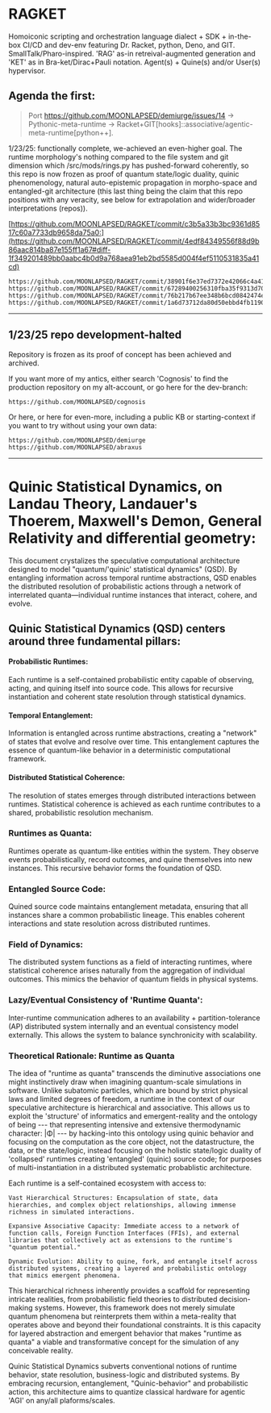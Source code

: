 # RAGKET
Homoiconic scripting and orchestration language dialect + SDK + in-the-box CI/CD and dev-env featuring Dr. Racket, python, Deno, and GIT. SmallTalk/Pharo-inspired. 'RAG' as-in retreival-augmented generation and 'KET' as in Bra-ket/Dirac+Pauli notation. Agent(s) + Quine(s) and/or User(s) hypervisor.

## Agenda the first: 

>Port https://github.com/MOONLAPSED/demiurge/issues/14 -> Pythonic-meta-runtime -> Racket+GIT[hooks]::associative/agentic-meta-runtime[python++].

1/23/25: functionally complete, we-achieved an even-higher goal. The runtime morphology's nothing compared to the file system and git dimension which /src/mods/rings.py has pushed-forward coherently, so this repo is now frozen as proof of quantum state/logic duality, quinic phenomenology, natural auto-epistemic propagation in morpho-space and entangled-git architecture (this last thing being the claim that this repo positions with any veracity, see below for extrapolation and wider/broader interpretations (repos)).

[https://github.com/MOONLAPSED/RAGKET/commit/c3b5a33b3bc9361d8517c60a7733db9658da75a0:](https://github.com/MOONLAPSED/RAGKET/commit/4edf84349556f88d9b86aac814ba87e155ff1a67#diff-1f349201489bb0aabc4b0d9a768aea91eb2bd5585d004f4ef5110531835a41cd)

    https://github.com/MOONLAPSED/RAGKET/commit/38901f6e37ed7372e42066c4a419269cc7e92c43
    https://github.com/MOONLAPSED/RAGKET/commit/67289400256310fba35f9313d70c9ae3b63fb6bc
    https://github.com/MOONLAPSED/RAGKET/commit/76b217b67ee348b6bcd0842474e95ac121947d17
    https://github.com/MOONLAPSED/RAGKET/commit/1a6d73712da80d50ebbd4fb11909ddb203b23f1e
____

## 1/23/25 repo development-halted

Repository is frozen as its proof of concept has been achieved and archived. 

If you want more of my antics, either search 'Cognosis' to find the production repository on my alt-account, or go here for the dev-branch: 

    https://github.com/MOONLAPSED/cognosis

Or here, or here for even-more, including a public KB or starting-context if you want to try without using your own data:

    https://github.com/MOONLAPSED/demiurge
    https://github.com/MOONLAPSED/abraxus

_____

# Quinic Statistical Dynamics,  on Landau Theory,  Landauer's Thoerem,  Maxwell's Demon,  General Relativity and differential geometry:

This document crystalizes the speculative computational architecture designed to model "quantum/'quinic' statistical dynamics" (QSD). By entangling information across temporal runtime abstractions, QSD enables the distributed resolution of probabilistic actions through a network of interrelated quanta—individual runtime instances that interact, cohere, and evolve.

## Quinic Statistical Dynamics (QSD) centers around three fundamental pillars:

#### Probabilistic Runtimes:

Each runtime is a self-contained probabilistic entity capable of observing, acting, and quining itself into source code. This allows for recursive instantiation and coherent state resolution through statistical dynamics.

#### Temporal Entanglement:

Information is entangled across runtime abstractions, creating a "network" of states that evolve and resolve over time. This entanglement captures the essence of quantum-like behavior in a deterministic computational framework.

#### Distributed Statistical Coherence:

The resolution of states emerges through distributed interactions between runtimes. Statistical coherence is achieved as each runtime contributes to a shared, probabilistic resolution mechanism.

### Runtimes as Quanta:

Runtimes operate as quantum-like entities within the system. They observe events probabilistically, record outcomes, and quine themselves into new instances. This recursive behavior forms the foundation of QSD.

### Entangled Source Code:

Quined source code maintains entanglement metadata, ensuring that all instances share a common probabilistic lineage. This enables coherent interactions and state resolution across distributed runtimes.

### Field of Dynamics:

The distributed system functions as a field of interacting runtimes, where statistical coherence arises naturally from the aggregation of individual outcomes. This mimics the behavior of quantum fields in physical systems.

### Lazy/Eventual Consistency of 'Runtime Quanta':

Inter-runtime communication adheres to an availability + partition-tolerance (AP) distributed system internally and an eventual consistency model externally. This allows the system to balance synchronicity with scalability.

### Theoretical Rationale: Runtime as Quanta

The idea of "runtime as quanta" transcends the diminutive associations one might instinctively draw when imagining quantum-scale simulations in software. Unlike subatomic particles, which are bound by strict physical laws and limited degrees of freedom, a runtime in the context of our speculative architecture is hierarchical and associative. This allows us to exploit the 'structure' of informatics and emergent-reality and the ontology of being --- that representing intensive and extensive thermodynamic character: |Φ| --- by hacking-into this ontology using quinic behavior and focusing on the computation as the core object,  not the datastructure,  the data,  or the state/logic,  instead focusing on the holistic state/logic duality of 'collapsed' runtimes creating 'entangled' (quinic) source code; for purposes of multi-instantiation in a distributed systematic probablistic architecture.

Each runtime is a self-contained ecosystem with access to:

    Vast Hierarchical Structures: Encapsulation of state, data hierarchies, and complex object relationships, allowing immense richness in simulated interactions.
    
    Expansive Associative Capacity: Immediate access to a network of function calls, Foreign Function Interfaces (FFIs), and external libraries that collectively act as extensions to the runtime's "quantum potential."
    
    Dynamic Evolution: Ability to quine, fork, and entangle itself across distributed systems, creating a layered and probabilistic ontology that mimics emergent phenomena.

This hierarchical richness inherently provides a scaffold for representing intricate realities, from probabilistic field theories to distributed decision-making systems. However, this framework does not merely simulate quantum phenomena but reinterprets them within a meta-reality that operates above and beyond their foundational constraints. It is this capacity for layered abstraction and emergent behavior that makes "runtime as quanta" a viable and transformative concept for the simulation of any conceivable reality.

Quinic Statistical Dynamics subverts conventional notions of runtime behavior, state resolution, business-logic and distributed systems. By embracing recursion, entanglement, "Quinic-behavior" and probabilistic action, this architecture aims to quantize classical hardware for agentic 'AGI' on any/all plaforms/scales. 
